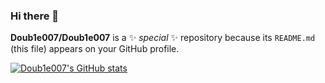 ### Hi there 👋


**Doub1e007/Doub1e007** is a ✨ _special_ ✨ repository because its `README.md` (this file) appears on your GitHub profile.



[![Doub1e007's GitHub stats](https://github-readme-stats.vercel.app/api?username=Doub1e007)](https://github.com/anuraghazra/github-readme-stats)
